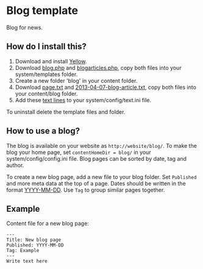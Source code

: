 Blog template
=============

Blog for news.

How do I install this?
----------------------
1. Download and install [Yellow](https://github.com/markseu/yellowcms/).  
2. Download [blog.php](blog.php?raw=true) and [blogarticles.php](blogarticles.php?raw=true), copy both files into your system/templates folder.  
3. Create a new folder 'blog' in your content folder.
4. Download [page.txt](page.txt?raw=true) and [2013-04-07-blog-article.txt](2013-04-07-blog-article.txt?raw=true), copy both files into your content/blog folder.
5. Add these [text lines](text.ini?raw=true) to your system/config/text.ini file.

To uninstall delete the template files and folder.

How to use a blog?
------------------
The blog is available on your website as `http://website/blog/`. To make the blog your home page, set `contentHomeDir = blog/` in your system/config/config.ini file. Blog pages can be sorted by date, tag and author. 

To create a new blog page, add a new file to your blog folder. Set `Published` and more meta data at the top of a page. Dates should be written in the format [YYYY-MM-DD](http://en.wikipedia.org/wiki/ISO_8601). Use `Tag` to group similar pages together.

Example
-------
Content file for a new blog page:

    ---
    Title: New blog page
    Published: YYYY-MM-DD
    Tag: Example
    ---
    Write text here